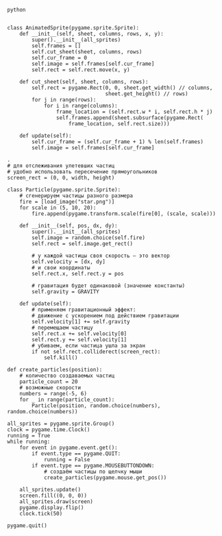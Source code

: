 ```python```
``` 

```

``` 
class AnimatedSprite(pygame.sprite.Sprite):
    def __init__(self, sheet, columns, rows, x, y):
        super().__init__(all_sprites)
        self.frames = []
        self.cut_sheet(sheet, columns, rows)
        self.cur_frame = 0
        self.image = self.frames[self.cur_frame]
        self.rect = self.rect.move(x, y)

    def cut_sheet(self, sheet, columns, rows):
        self.rect = pygame.Rect(0, 0, sheet.get_width() // columns, 
                                sheet.get_height() // rows)
        for j in range(rows):
            for i in range(columns):
                frame_location = (self.rect.w * i, self.rect.h * j)
                self.frames.append(sheet.subsurface(pygame.Rect(
                    frame_location, self.rect.size)))

    def update(self):
        self.cur_frame = (self.cur_frame + 1) % len(self.frames)
        self.image = self.frames[self.cur_frame]
```

``` 
.
# для отслеживания улетевших частиц
# удобно использовать пересечение прямоугольников
screen_rect = (0, 0, width, height)

class Particle(pygame.sprite.Sprite):
    # сгенерируем частицы разного размера
    fire = [load_image("star.png")]
    for scale in (5, 10, 20):
        fire.append(pygame.transform.scale(fire[0], (scale, scale)))

    def __init__(self, pos, dx, dy):
        super().__init__(all_sprites)
        self.image = random.choice(self.fire)
        self.rect = self.image.get_rect()

        # у каждой частицы своя скорость — это вектор
        self.velocity = [dx, dy]
        # и свои координаты
        self.rect.x, self.rect.y = pos

        # гравитация будет одинаковой (значение константы)
        self.gravity = GRAVITY

    def update(self):
        # применяем гравитационный эффект: 
        # движение с ускорением под действием гравитации
        self.velocity[1] += self.gravity
        # перемещаем частицу
        self.rect.x += self.velocity[0]
        self.rect.y += self.velocity[1]
        # убиваем, если частица ушла за экран
        if not self.rect.colliderect(screen_rect):
            self.kill()
```

``` 
def create_particles(position):
    # количество создаваемых частиц
    particle_count = 20
    # возможные скорости
    numbers = range(-5, 6)
    for _ in range(particle_count):
        Particle(position, random.choice(numbers), random.choice(numbers))
```

``` 
all_sprites = pygame.sprite.Group()
clock = pygame.time.Clock()
running = True
while running:
    for event in pygame.event.get():
        if event.type == pygame.QUIT:
            running = False
        if event.type == pygame.MOUSEBUTTONDOWN:
            # создаём частицы по щелчку мыши
            create_particles(pygame.mouse.get_pos())
    
    all_sprites.update()
    screen.fill((0, 0, 0))
    all_sprites.draw(screen)    
    pygame.display.flip()
    clock.tick(50)

pygame.quit()
```